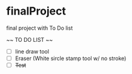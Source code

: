 # finalProject
final project with To Do list


~~ TO DO LIST ~~
- [ ] line draw tool
- [ ] Eraser (White sircle stamp tool w/ no stroke)
- [ ] <del>Test</del>
